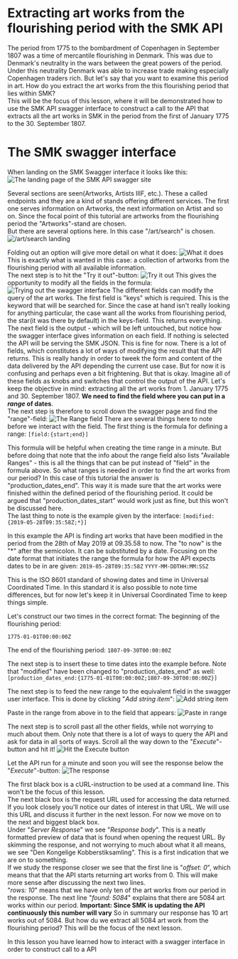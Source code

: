# Extracting art works from the flourishing period with the SMK API
The period from 1775 to the bombardment of Copenhagen in September 1807 was a time of mercantile flourishing in Denmark. This was due to Denmark's neutrality in the wars between the great powers of the period. Under this neutrality Denmark was able to increase trade making especially Copenhagen traders rich. But let's say that you want to examine this period in art. How do you extract the art works from the this flourishing period that lies within SMK?  
This will be the focus of this lesson, where it will be demonstrated how to use the SMK API swagger interface to construct a call to the API that extracts all the art works in SMK in the period from the first of January 1775 to the 30. September 1807.  
# The SMK swagger interface


When landing on the SMK Swagger interface it looks like this: 
![The landing page of the SMK API swagger site](instruction_pics/0_landing.png)

Several sections are seen(Artworks, Artists IIIF, etc.). These a called endpoints and they are a kind of stands offering different services. The first one serves information on Artworks, the next information on Artist and so on. Since the focal point of this tutorial are artworks from the flourishing period the "Artworks"-stand are chosen.  
But there are several options here. In this case "/art/search" is chosen. 
![/art/search landing](instruction_pics/1_landing_edited.png)

Folding out an option will give more detail on what it does:
![What it does](instruction_pics/2_what_it_does.png)
This is exactly what is wanted in this case: a collection of artworks from the flourishing period with all available information.  
The next step is to hit the "Try it out"-button: 
![Try it out](instruction_pics/3_try_it_out.png)
This gives the opportunity to modify all the fields in the formula:
![Trying out the swagger interface](instruction_pics/4_trying_it_out.png)
The different fields can modify the query of the art works. The first field is "keys" which is required. This is the keyword that will be searched for. Since the case at hand isn't really looking for anything particular, the case want all the works from flourishing period, the star(it was there by default) in the keys-field. This returns everything. The next field is the output - which will be left untouched, but notice how the swagger interface gives information on each field. If nothing is selected the API will be serving the SMK JSON. This is fine for now. There is a lot of fields, which constitutes a lot of ways of modifying the result that the API returns. This is really handy in order to tweek the form and content of the data delivered by the API depending the current use case. But for now it is confusing and perhaps even a bit frightening. But that is okay. Imagine all of these fields as knobs and switches that control the output of the API. Let's keep the objective in mind: extracting all the art works from 1. January 1775 and 30. September 1807. **We need to find the field where you can put in a *range* of dates**.  
The next step is therefore to scroll down the swagger page and find the "range"-field: 
![The Range field](instruction_pics/5_range.png)
There are several things here to note before we interact with the field. The first thing is the formula for defining a range: 
`[field:{start;end}]`

This formula will be helpful when creating the time range in a minute. But before doing that note that the info about the range field also lists "Available Ranges" - this is all the things that can be put instead of "field" in the formula above. So what ranges is needed in order to find the art works from our period? In this case of this tutorial the answer is "production_dates_end". This way it is made sure that the art works were finished within the defined period of the flourishing period. It could  be argued that "production_dates_start" would work just as fine, but this won't be discussed here.  
The last thing to note is the example given by the interface: 
`[modified:{2019-05-28T09:35:58Z;*}]`

In this example the API is finding art works that have been modified in the period from the 28th of May 2019 at 09.35.58 to now. The "to now" is the "*" after the semicolon. It can be substituted by a date. Focusing on the date format that initiates the range the formula for how the API expects dates to be in are given: 
`2019-05-28T09:35:58Z`
`YYYY-MM-DDTHH:MM:SSZ`

This is the ISO 8601 standard of showing dates and time in Universal Coordinated Time. In this standard it is also possible to note time differences, but for now let's keep it in Universal Coordinated Time to keep things simple. 

Let's construct our two times in the correct format:
The beginning of the flourishing period:  

`1775-01-01T00:00:00Z`

The end of the flourishing period:
`1807-09-30T00:00:00Z`

The next step is to insert these to time dates into the example before. Note that "modified" have been changed to "production_dates_end" as well:
`[production_dates_end:{1775-01-01T00:00:00Z;1807-09-30T00:00:00Z}]`

The next step is to feed the new range to the equivalent field in the swagger user interface. This is done by clicking "*Add string item*":
![Add string item](instruction_pics/6_1_range_add_string.png)

Paste in the range from above in to the field that appears:
![Paste in range](instruction_pics/6_2_paste_in_range.png)

The next step is to scroll past all the other fields, while not worrying to much about them. Only note that there is a lot of ways to query the API and ask for data in all sorts of ways. Scroll all the way down to the "*Execute*"-button and hit it!
![Hit the Execute button](instruction_pics/7_execute.png)

Let the API run for a minute and soon you will see the response below the "*Execute*"-button: 
![The response](instruction_pics/8_response.png)

The first black box is a cURL-instruction to be used at a command line. This won't be the focus of this lesson.  
The next black box is the request URL used for accessing the data returned. If you look closely you'll notice our dates of interest in that URL. We will use this URL and discuss it further in the next lesson. For now we move on to the next and biggest black box.  
Under "*Server Response*" we see "*Response body*". This is a neatly formatted preview of data that is found when opening the request URL. By skimming the response, and not worrying to much about what it all means, we see "Den Kongelige Kobberstiksamling". This is a first indication that we are on to something.  
If we study the response closer we see that the first line is "*offset: 0*", which means that that the API starts returning art works from 0. This will make more sense after discussing the next two lines.  
"*rows: 10*" means that we have only ten of the art works from our period in the response. The next line "*found: 5084*" explains that there are 5084 art works within our period.  **Important: Since SMK is updating the API continuously this number will vary**
So in summary our response has 10 art works out of 5084. But how du we extract all 5084 art work from the flourishing period? This will be the focus of the next lesson. 

In this lesson you have learned how to interact with a swagger interface in order to construct call to a API 
